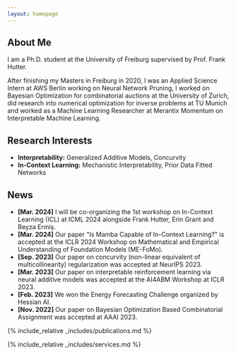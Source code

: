 ```yaml
---
layout: homepage
---
```


## About Me

I am a Ph.D. student at the University of Freiburg supervised by Prof. Frank Hutter. 

After finishing my Masters in Freiburg in 2020, I was an Applied Science Intern at AWS Berlin working on Neural Network Pruning, I worked on Bayesian Optimization for combinatorial auctions at the University of Zurich, did research into numerical optimization for inverse problems at TU Munich and worked as a Machine Learning Researcher at Merantix Momentum on Interpretable Machine Learning.

## Research Interests

- **Interpretability:** Generalized Additive Models, Concurvity
- **In-Context Learning:** Mechanistic Interpretability, Prior Data Fitted Networks

## News
- **[Mar. 2024]** I will be co-organizing the 1st workshop on In-Context Learning (ICL) at ICML 2024 alongside Frank Hutter, Erin Grant and Beyza Ermiş.
- **[Mar. 2024]** Our paper "Is Mamba Capable of In-Context Learning?" is accepted at the ICLR 2024 Workshop on Mathematical and Empirical Understanding of Foundation Models (ME-FoMo).
- **[Sep. 2023]** Our paper on concurvity (non-linear equivalent of multicollinearity) regularization was accepted at NeurIPS 2023.
- **[Mar. 2023]** Our paper on interpretable reinforcement learning via neural additive models was accepted at the AI4ABM Workshop at ICLR 2023.
- **[Feb. 2023]** We won the Energy Forecasting Challenge organized by Hessian AI.
- **[Nov. 2022]** Our paper on Bayesian Optimization Based Combinatorial Assignment was accepted at AAAI 2023.

{% include_relative _includes/publications.md %}

{% include_relative _includes/services.md %}
